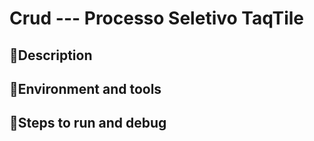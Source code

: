 # Crud --- Processo Seletivo TaqTile

## 📗Description


## 👾Environment and tools


## 👾Steps to run and debug
